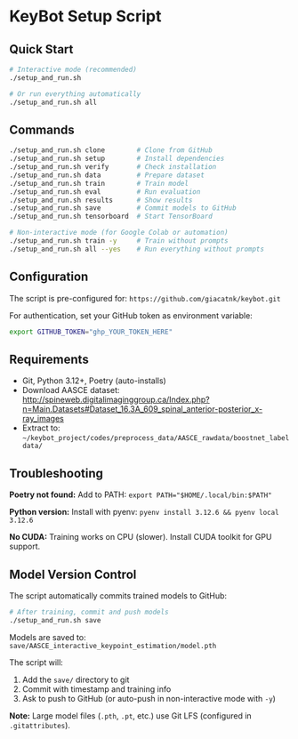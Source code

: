 # KeyBot Setup Script

## Quick Start

```bash
# Interactive mode (recommended)
./setup_and_run.sh

# Or run everything automatically
./setup_and_run.sh all
```

## Commands

```bash
./setup_and_run.sh clone        # Clone from GitHub
./setup_and_run.sh setup        # Install dependencies
./setup_and_run.sh verify       # Check installation
./setup_and_run.sh data         # Prepare dataset
./setup_and_run.sh train        # Train model
./setup_and_run.sh eval         # Run evaluation
./setup_and_run.sh results      # Show results
./setup_and_run.sh save         # Commit models to GitHub
./setup_and_run.sh tensorboard  # Start TensorBoard

# Non-interactive mode (for Google Colab or automation)
./setup_and_run.sh train -y     # Train without prompts
./setup_and_run.sh all --yes    # Run everything without prompts
```

## Configuration

The script is pre-configured for: `https://github.com/giacatnk/keybot.git`

For authentication, set your GitHub token as environment variable:
```bash
export GITHUB_TOKEN="ghp_YOUR_TOKEN_HERE"
```

## Requirements

- Git, Python 3.12+, Poetry (auto-installs)
- Download AASCE dataset: http://spineweb.digitalimaginggroup.ca/Index.php?n=Main.Datasets#Dataset_16.3A_609_spinal_anterior-posterior_x-ray_images
- Extract to: `~/keybot_project/codes/preprocess_data/AASCE_rawdata/boostnet_labeldata/`

## Troubleshooting

**Poetry not found:** Add to PATH: `export PATH="$HOME/.local/bin:$PATH"`

**Python version:** Install with pyenv: `pyenv install 3.12.6 && pyenv local 3.12.6`

**No CUDA:** Training works on CPU (slower). Install CUDA toolkit for GPU support.

## Model Version Control

The script automatically commits trained models to GitHub:

```bash
# After training, commit and push models
./setup_and_run.sh save
```

Models are saved to: `save/AASCE_interactive_keypoint_estimation/model.pth`

The script will:
1. Add the `save/` directory to git
2. Commit with timestamp and training info
3. Ask to push to GitHub (or auto-push in non-interactive mode with `-y`)

**Note:** Large model files (`.pth`, `.pt`, etc.) use Git LFS (configured in `.gitattributes`).

